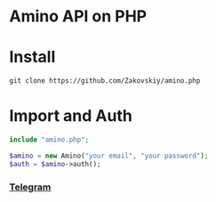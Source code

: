 # Amino API on PHP

# Install
```
git clone https://github.com/Zakovskiy/amino.php
```

# Import and Auth
```php
include "amino.php";

$amino = new Amino("your email", "your password");
$auth = $amino->auth();
```

### [Telegram](https://t.me/zakovskiy)
